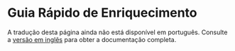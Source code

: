 # Guia Rápido de Enriquecimento

A tradução desta página ainda não está disponível em português. Consulte a [versão em inglês](../../en/developer-guide/ENRICHMENT_QUICKSTART.md) para obter a documentação completa.
